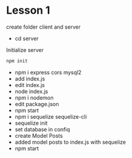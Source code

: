# Lesson 1

create folder client and server

- cd server

Initialize server

```bash
npm init
```

- npm i express cors mysql2
- add index.js
- edit index.js
- node index.js
- npm i nodemon
- edit package.json
- npm start
- npm i sequelize sequelize-cli
- sequelize init
- set database in confiq
- create Model Posts
- added model posts to index.js with sequelize
- npm start
